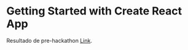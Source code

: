 # Getting Started with Create React App

Resultado de pre-hackathon [Link](https://devestevenson.github.io/pages-prehackathon/).
